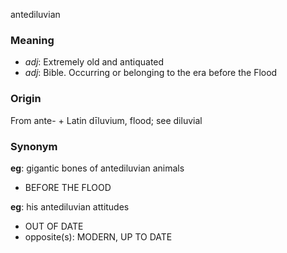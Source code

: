 antediluvian
### Meaning
+ _adj_: Extremely old and antiquated
+ _adj_: Bible. Occurring or belonging to the era before the Flood

### Origin

From ante- + Latin dīluvium, flood; see diluvial

### Synonym

__eg__: gigantic bones of antediluvian animals

+ BEFORE THE FLOOD

__eg__: his antediluvian attitudes

+ OUT OF DATE
+ opposite(s): MODERN, UP TO DATE


